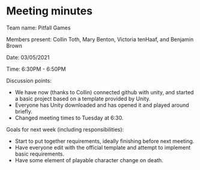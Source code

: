 # Meeting minutes

Team name: Pitfall Games

Members present: Collin Toth, Mary Benton, Victoria tenHaaf, and Benjamin Brown

Date: 03/05/2021

Time: 6:30PM - 6:50PM

Discussion points:

* We have now (thanks to Collin) connected github with unity, and started a basic project based on a template provided by Unity.
* Everyone has Unity downloaded and has opened it and played around briefly. 
* Changed meeting times to Tuesday at 6:30.

Goals for next week (including responsibilities):

* Start to put together requirements, ideally finishing before next meeting.
* Have everyone edit with the official template and attempt to implement basic requirements.
* Have some element of playable character change on death.  
